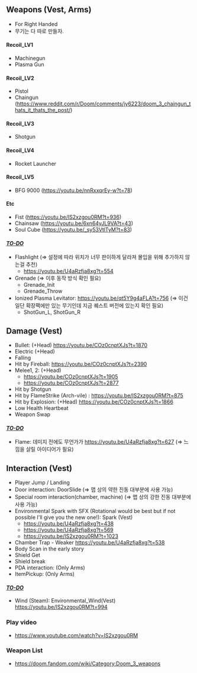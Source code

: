 ## Weapons (Vest, Arms)
* For Right Handed
* 무기는 다 따로 만들자. 



#### Recoil_LV1

- Machinegun
- Plasma Gun

#### Recoil_LV2

- Pistol
- Chaingun (https://www.reddit.com/r/Doom/comments/jy6223/doom_3_chaingun_thats_it_thats_the_post/)

#### Recoil_LV3

- Shotgun

#### Recoil_LV4

- Rocket Launcher

#### Recoil_LV5

- BFG 9000 (https://youtu.be/nnRxxqrEy-w?t=78)

#### Etc

- Fist (https://youtu.be/IS2xzgou0RM?t=936)
- Chainsaw (https://youtu.be/6xn64yJL9VA?t=43)
- Soul Cube (https://youtu.be/_sy53VtlTyM?t=83)



#### <u>*TO-DO*</u>

* Flashlight (=> 설정에 따라 위치가 너무 판이하게 달라져 몰입을 위해 추가하지 않는걸 추천)
  * https://youtu.be/U4aRzfja8xg?t=554
* Grenade (=> 이후 동작 방식 확인 필요)
  * Grenade_Init
  * Grenade_Throw
* Ionized Plasma Levitator: https://youtu.be/qt5Y9g4aFLA?t=756 (=> 이건 일단 확장팩에만 있는 무기인데 지금 퀘스트 버전에 있는지 확인 필요)
  * ShotGun_L,  ShotGun_R



## Damage (Vest)
* Bullet: (+Head) https://youtu.be/COz0cnptXJs?t=1870
* Electric (+Head)
* Falling
* Hit by Fireball: https://youtu.be/COz0cnptXJs?t=2390
* Melee1, 2:  (+Head)
  * https://youtu.be/COz0cnptXJs?t=1905
  * https://youtu.be/COz0cnptXJs?t=2877
* Hit by Shotgun
* Hit by FlameStrike (Arch-vile) : https://youtu.be/IS2xzgou0RM?t=875
* Hit by Explosion: (+Head) https://youtu.be/COz0cnptXJs?t=1866
* Low Health Heartbeat
* Weapon Swap



#### <u>*TO-DO*</u>

- Flame: 데미지 전에도 무언가가 https://youtu.be/U4aRzfja8xg?t=627 (=> 느낌을 살릴 아이디어가 필요)



## Interaction (Vest)
* Player Jump / Landing
* Door interaction: DoorSlide (=> 맵 상의 약한 진동 대부분에 사용 가능)
* Special room interaction(chamber, machine)  (=> 맵 상의 강한 진동 대부분에 사용 가능)
* Environmental Spark with SFX (Rotational would be best but if not possible I'll give you the new one!): Spark (Vest)
  * https://youtu.be/U4aRzfja8xg?t=438
  * https://youtu.be/U4aRzfja8xg?t=569
  * https://youtu.be/IS2xzgou0RM?t=1023
* Chamber Trap - Weaker https://youtu.be/U4aRzfja8xg?t=538
* Body Scan in the early story
* Shield Get
* Shield break
* PDA interaction: (Only Arms)
* ItemPickup: (Only Arms)



#### <u>*TO-DO*</u>

- Wind (Steam): Environmental_Wind(Vest) https://youtu.be/IS2xzgou0RM?t=994




### Play video
* https://www.youtube.com/watch?v=IS2xzgou0RM

### Weapon List
* https://doom.fandom.com/wiki/Category:Doom_3_weapons
